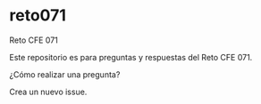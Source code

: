 reto071
=======

Reto CFE 071

Este repositorio es para preguntas y respuestas del Reto CFE 071.

¿Cómo realizar una pregunta?

Crea un nuevo issue.

